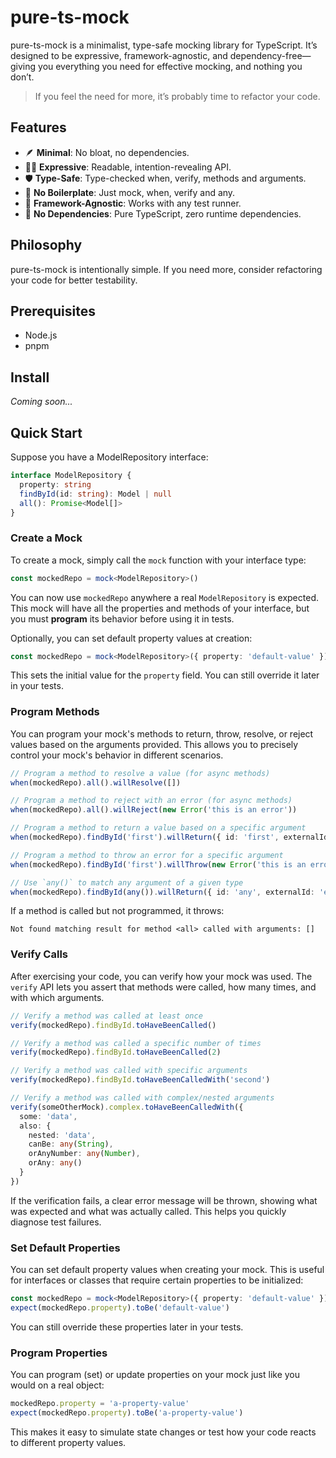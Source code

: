# pure-ts-mock

pure-ts-mock is a minimalist, type-safe mocking library for TypeScript. It’s designed to be expressive, framework-agnostic, and dependency-free—giving you everything you need for effective mocking, and nothing you don’t.

> If you feel the need for more, it’s probably time to refactor your code.

## Features
- 🪶 **Minimal**: No bloat, no dependencies.
- 🧑‍💻 **Expressive**: Readable, intention-revealing API.
- 🛡 **Type-Safe**: Type-checked when, verify, methods and arguments.
- 🧩 **No Boilerplate**: Just mock, when, verify and any.
- 🔌 **Framework-Agnostic**: Works with any test runner.
- 🚫 **No Dependencies**: Pure TypeScript, zero runtime dependencies.

## Philosophy
pure-ts-mock is intentionally simple. If you need more, consider refactoring your code for better testability.

## Prerequisites
- Node.js
- pnpm

## Install
_Coming soon..._

## Quick Start
Suppose you have a ModelRepository interface:
```typescript
interface ModelRepository {
  property: string
  findById(id: string): Model | null
  all(): Promise<Model[]>
}
```

### Create a Mock

To create a mock, simply call the `mock` function with your interface type:

```typescript
const mockedRepo = mock<ModelRepository>()
```

You can now use `mockedRepo` anywhere a real `ModelRepository` is expected. This mock will have all the properties and methods of your interface, but you must **program** its behavior before using it in tests.

Optionally, you can set default property values at creation:

```typescript
const mockedRepo = mock<ModelRepository>({ property: 'default-value' })
```

This sets the initial value for the `property` field. You can still override it later in your tests.

### Program Methods

You can program your mock's methods to return, throw, resolve, or reject values based on the arguments provided. This allows you to precisely control your mock's behavior in different scenarios.

```typescript
// Program a method to resolve a value (for async methods)
when(mockedRepo).all().willResolve([])

// Program a method to reject with an error (for async methods)
when(mockedRepo).all().willReject(new Error('this is an error'))

// Program a method to return a value based on a specific argument
when(mockedRepo).findById('first').willReturn({ id: 'first', externalId: 'ext-first' })

// Program a method to throw an error for a specific argument
when(mockedRepo).findById('first').willThrow(new Error('this is an error'))

// Use `any()` to match any argument of a given type
when(mockedRepo).findById(any()).willReturn({ id: 'any', externalId: 'ext-any' })
```

If a method is called but not programmed, it throws:
```
Not found matching result for method <all> called with arguments: []
```

### Verify Calls

After exercising your code, you can verify how your mock was used. The `verify` API lets you assert that methods were called, how many times, and with which arguments.

```typescript
// Verify a method was called at least once
verify(mockedRepo).findById.toHaveBeenCalled()

// Verify a method was called a specific number of times
verify(mockedRepo).findById.toHaveBeenCalled(2)

// Verify a method was called with specific arguments
verify(mockedRepo).findById.toHaveBeenCalledWith('second')

// Verify a method was called with complex/nested arguments
verify(someOtherMock).complex.toHaveBeenCalledWith({
  some: 'data',
  also: {
    nested: 'data',
    canBe: any(String),
    orAnyNumber: any(Number),
    orAny: any()
  }
})
```

If the verification fails, a clear error message will be thrown, showing what was expected and what was actually called. This helps you quickly diagnose test failures.

### Set Default Properties

You can set default property values when creating your mock. This is useful for interfaces or classes that require certain properties to be initialized:

```typescript
const mockedRepo = mock<ModelRepository>({ property: 'default-value' })
expect(mockedRepo.property).toBe('default-value')
```

You can still override these properties later in your tests.

### Program Properties

You can program (set) or update properties on your mock just like you would on a real object:

```typescript
mockedRepo.property = 'a-property-value'
expect(mockedRepo.property).toBe('a-property-value')
```

This makes it easy to simulate state changes or test how your code reacts to different property values.
